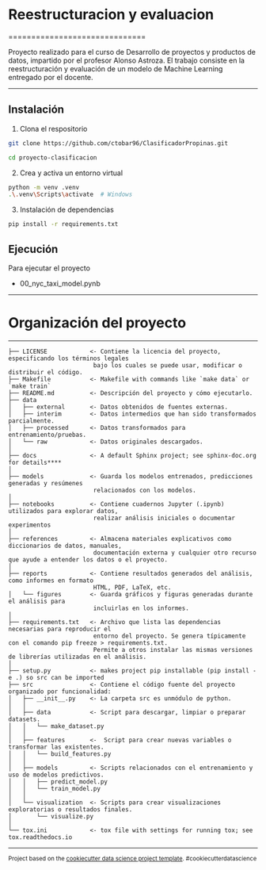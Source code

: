 # Reestructuracion y evaluacion
==============================

Proyecto realizado para el curso de Desarrollo de proyectos y productos de datos, impartido por el profesor Alonso Astroza. El trabajo consiste en la reestructuración y evaluación de un modelo de Machine Learning entregado por el docente.



-----
## Instalación

1. Clona el respositorio 

```bash
git clone https://github.com/ctobar96/ClasificadorPropinas.git

cd proyecto-clasificacion
```

2. Crea y activa un entorno virtual
```bash
python -m venv .venv
.\.venv\Scripts\activate  # Windows
```

3. Instalación de dependencias
```bash
pip install -r requirements.txt
```

## Ejecución
Para ejecutar el proyecto 

- 00_nyc_taxi_model.pynb
------


# Organización del proyecto
------------

    ├── LICENSE            <- Contiene la licencia del proyecto, especificando los términos legales 
                            bajo los cuales se puede usar, modificar o distribuir el código.
    ├── Makefile           <- Makefile with commands like `make data` or `make train`
    ├── README.md          <- Descripción del proyecto y cómo ejecutarlo.
    ├── data
    │   ├── external       <- Datos obtenidos de fuentes externas.
    │   ├── interim        <- Datos intermedios que han sido transformados parcialmente.
    │   ├── processed      <- Datos transformados para entrenamiento/pruebas.
    │   └── raw            <- Datos originales descargados.
    │
    ├── docs               <- A default Sphinx project; see sphinx-doc.org for details****
    │
    ├── models             <- Guarda los modelos entrenados, predicciones generadas y resúmenes 
                            relacionados con los modelos.
    │
    ├── notebooks          <- Contiene cuadernos Jupyter (.ipynb) utilizados para explorar datos, 
                            realizar análisis iniciales o documentar experimentos
    │
    ├── references         <- Almacena materiales explicativos como diccionarios de datos, manuales, 
                            documentación externa y cualquier otro recurso que ayude a entender los datos o el proyecto.
    │
    ├── reports            <- Contiene resultados generados del análisis, como informes en formato 
                            HTML, PDF, LaTeX, etc.
    │   └── figures        <- Guarda gráficos y figuras generadas durante el análisis para 
                            incluirlas en los informes.
    │
    ├── requirements.txt   <- Archivo que lista las dependencias necesarias para reproducir el 
                            entorno del proyecto. Se genera típicamente con el comando pip freeze > requirements.txt. 
                            Permite a otros instalar las mismas versiones de librerías utilizadas en el análisis.
    │
    ├── setup.py           <- makes project pip installable (pip install -e .) so src can be imported
    ├── src                <- Contiene el código fuente del proyecto organizado por funcionalidad:
    │   ├── __init__.py    <- La carpeta src es unmódulo de python.
    │   │
    │   ├── data           <- Script para descargar, limpiar o preparar datasets.
    │   │   └── make_dataset.py
    │   │
    │   ├── features       <-  Script para crear nuevas variables o transformar las existentes.
    │   │   └── build_features.py
    │   │
    │   ├── models         <- Scripts relacionados con el entrenamiento y uso de modelos predictivos.
    │   │   ├── predict_model.py
    │   │   └── train_model.py
    │   │
    │   └── visualization  <- Scripts para crear visualizaciones exploratorias o resultados finales. 
    │       └── visualize.py
    │
    └── tox.ini            <- tox file with settings for running tox; see tox.readthedocs.io


--------

<p><small>Project based on the <a target="_blank" href="https://drivendata.github.io/cookiecutter-data-science/">cookiecutter data science project template</a>. #cookiecutterdatascience</small></p>
